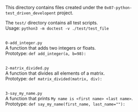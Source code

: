This directory contains files created under the `0x07-python-test_driven_developent` project.<br>

The `test/` directory contains all test scripts.<br>
Usage:
`python3 -m doctest -v ./test/test_file`


<br>`0-add_integer.py`<br>
A function that adds two integers or floats.<br>
Prototype: `def add_integer(a, b=98):`


<br>`2-matrix_divided.py`<br>
A function that divides all elements of a matrix.<br>
Prototype: `def matrix_divided(matrix, div):`


<br>`3-say_my_name.py`<br>
A function that prints `My name is <first name> <last name>`.<br>
Prototype: `def say_my_name(first_name, last_name=""):`
